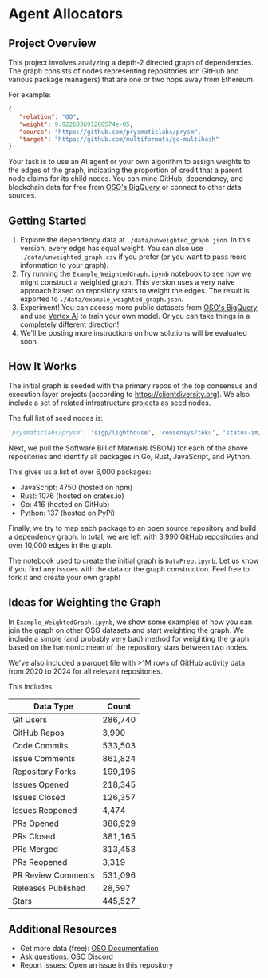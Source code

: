 # Agent Allocators

## Project Overview

This project involves analyzing a depth-2 directed graph of dependencies. The graph consists of nodes representing repositories (on GitHub and various package managers) that are one or two hops away from Ethereum.

For example:
```json
{
   "relation": "GO",
   "weight": 9.922603691208574e-05,
   "source": "https://github.com/prysmaticlabs/prysm",
   "target": "https://github.com/multiformats/go-multihash"
}
```

Your task is to use an AI agent or your own algorithm to assign weights to the edges of the graph, indicating the proportion of credit that a parent node claims for its child nodes. You can mine GitHub, dependency, and blockchain data for free from [OSO's BigQuery](https://docs.opensource.observer/docs/integrate/) or connect to other data sources.

## Getting Started

1. Explore the dependency data at `./data/unweighted_graph.json`. In this version, every edge has equal weight. You can also use `./data/unweighted_graph.csv` if you prefer (or you want to pass more information to your graph).
2. Try running the `Example_WeightedGraph.ipynb` notebook to see how we might construct a weighted graph. This version uses a very naive approach based on repository stars to weight the edges. The result is exported to `./data/example_weighted_graph.json`.
3. Experiment! You can access more public datasets from [OSO's BigQuery](https://docs.opensource.observer/docs/integrate/) and use [Vertex AI](https://cloud.google.com/vertex-ai/docs/training/overview) to train your own model. Or you can take things in a completely different direction!
4. We'll be posting more instructions on how solutions will be evaluated soon.

## How It Works

The initial graph is seeded with the primary repos of the top consensus and execution layer projects (according to https://clientdiversity.org). We also include a set of related infrastructure projects as seed nodes.

The full list of seed nodes is: 
```python
'prysmaticlabs/prysm', 'sigp/lighthouse', 'consensys/teku', 'status-im/nimbus-eth2', 'chainsafe/lodestar', 'grandinetech/grandine', 'ethereum/go-ethereum', 'nethermindeth/nethermind', 'hyperledger/besu', 'erigontech/erigon', 'paradigmxyz/reth', 'ethereum/solidity', 'ethereum/remix-project', 'vyperlang/vyper', 'ethereum/web3.py', 'ethereum/py-evm', 'eth-infinitism/account-abstraction', 'safe-global/safe-smart-account', 'a16z/helios', 'web3/web3.js', 'ethereumjs/ethereumjs-monorepo'
```

Next, we pull the Software Bill of Materials (SBOM) for each of the above repositories and identify all packages in Go, Rust, JavaScript, and Python. 

This gives us a list of over 6,000 packages:

- JavaScript: 4750 (hosted on npm)
- Rust: 1076 (hosted on crates.io)
- Go: 416 (hosted on GitHub)
- Python: 137 (hosted on PyPi)

Finally, we try to map each package to an open source repository and build a dependency graph. In total, we are left with 3,990 GitHub repositories and over 10,000 edges in the graph.

The notebook used to create the initial graph is `DataPrep.ipynb`. Let us know if you find any issues with the data or the graph construction. Feel free to fork it and create your own graph!

## Ideas for Weighting the Graph

In `Example_WeightedGraph.ipynb`, we show some examples of how you can join the graph on other OSO datasets and start weighting the graph. We include a simple (and probably very bad) method for weighting the graph based on the harmonic mean of the repository stars between two nodes.

We've also included a parquet file with >1M rows of GitHub activity data from 2020 to 2024 for all relevant repositories. 

This includes:

| Data Type | Count |
|------------|-------|
| Git Users | 286,740 |
| GitHub Repos | 3,990 |
| Code Commits | 533,503 |
| Issue Comments | 861,824 |
| Repository Forks | 199,195 |
| Issues Opened | 218,345 |
| Issues Closed | 126,357 |
| Issues Reopened | 4,474 |
| PRs Opened | 386,929 |
| PRs Closed | 381,165 |
| PRs Merged | 313,453 |
| PRs Reopened | 3,319 |
| PR Review Comments | 531,096 |
| Releases Published | 28,597 |
| Stars | 445,527 |

## Additional Resources
- Get more data (free): [OSO Documentation](https://docs.opensource.observer/docs/integrate/)
- Ask questions: [OSO Discord](https://www.opensource.observer/discord)
- Report issues: Open an issue in this repository
